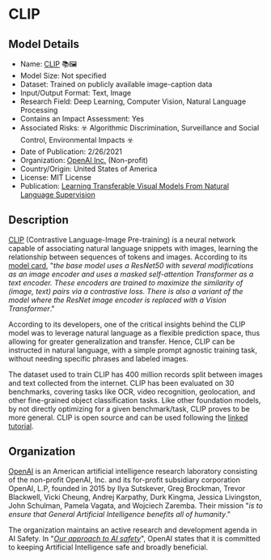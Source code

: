 # CLIP

## Model Details

- Name: [CLIP](https://openai.com/blog/clip/) 📚🖼️
- Model Size: Not specified
- Dataset: Trained on publicly available image-caption data
- Input/Output Format: Text, Image
- Research Field: Deep Learning, Computer Vision, Natural Language Processing
- Contains an Impact Assessment: Yes
- Associated Risks: ☣️ Algorithmic Discrimination, Surveillance and Social Control, Environmental Impacts ☣️
- Date of Publication: 2/26/2021
- Organization: [OpenAI Inc.](https://openai.com/) (Non-profit)
- Country/Origin: United States of America
- License: MIT License
- Publication: [Learning Transferable Visual Models From Natural Language Supervision](https://arxiv.org/abs/2103.00020)

## Description

[CLIP](https://openai.com/blog/clip/) (Contrastive Language-Image Pre-training) is a neural network capable of associating natural language snippets with images, learning the relationship between sequences of tokens and images. According to its [model card](https://github.com/openai/CLIP/blob/main/model-card.md#model-type), "_the base model uses a ResNet50 with several modifications as an image encoder and uses a masked self-attention Transformer as a text encoder. These encoders are trained to maximize the similarity of (image, text) pairs via a contrastive loss. There is also a variant of the model where the ResNet image encoder is replaced with a Vision Transformer_."
  
According to its developers, one of the critical insights behind the CLIP model was to leverage natural language as a flexible prediction space, thus allowing for greater generalization and transfer. Hence, CLIP can be instructed in natural language, with a simple prompt agnostic training task, without needing specific phrases and labeled images.

The dataset used to train CLIP has 400 million records split between images and text collected from the internet. CLIP has been evaluated on 30 benchmarks, covering tasks like OCR, video recognition, geolocation, and other fine-grained object classification tasks. Like other foundation models, by not directly optimizing for a given benchmark/task, CLIP proves to be more general. CLIP is open source and can be used following the [linked tutorial](https://github.com/openai/CLIP).

## Organization

[OpenAI](https://openai.com/) is an American artificial intelligence research laboratory consisting of the non-profit OpenAI, Inc. and its for-profit subsidiary corporation OpenAI, L.P, founded in 2015 by Ilya Sutskever, Greg Brockman, Trevor Blackwell, Vicki Cheung, Andrej Karpathy, Durk Kingma, Jessica Livingston, John Schulman, Pamela Vagata, and Wojciech Zaremba. Their mission "_is to ensure that General Artificial Intelligence benefits all of humanity_."  
  
The organization maintains an active research and development agenda in AI Safety. In "_[Our approach to AI safety](https://openai.com/blog/our-approach-to-ai-safety)_", OpenAI states that it is committed to keeping Artificial Intelligence safe and broadly beneficial. 

